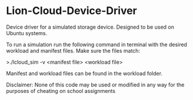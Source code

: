 # Lion-Cloud-Device-Driver

Device driver for a simulated storage device. Designed to be used on Ubuntu systems.


To run a simulation run the following command in terminal with the desired workload and manifest files. Make sure the files match:

\>./lcloud_sim -v \<manifest file\> \<workload file\>


Manifest and workload files can be found in the workload folder.


Disclaimer: None of this code may be used or modified in any way for the purposes of cheating on school assignments
